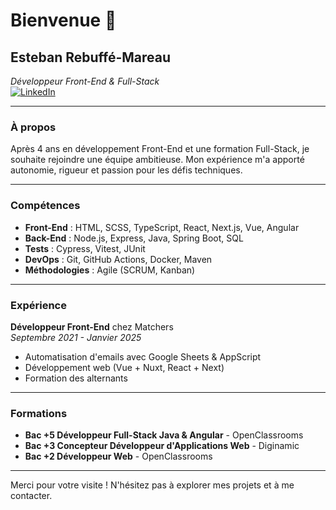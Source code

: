 # Bienvenue 👋

## Esteban Rebuffé-Mareau
*Développeur Front-End & Full-Stack*  
[![LinkedIn](https://img.shields.io/badge/LinkedIn-Esteban%20Rebuffé--Mareau-blue?logo=linkedin&style=for-the-badge)]([https://www.linkedin.com/in/esrebuff/](https://www.linkedin.com/in/esteban-rebuff%C3%A9-mareau-aab8bb20a/))  

---

### À propos
Après 4 ans en développement Front-End et une formation Full-Stack, je souhaite rejoindre une équipe ambitieuse. Mon expérience m'a apporté autonomie, rigueur et passion pour les défis techniques.

---

### Compétences

- **Front-End** : HTML, SCSS, TypeScript, React, Next.js, Vue, Angular  
- **Back-End** : Node.js, Express, Java, Spring Boot, SQL  
- **Tests** : Cypress, Vitest, JUnit  
- **DevOps** : Git, GitHub Actions, Docker, Maven  
- **Méthodologies** : Agile (SCRUM, Kanban)

---

### Expérience
**Développeur Front-End** chez Matchers  
*Septembre 2021 - Janvier 2025*  
- Automatisation d'emails avec Google Sheets & AppScript
- Développement web (Vue + Nuxt, React + Next)
- Formation des alternants

---

### Formations
- **Bac +5 Développeur Full-Stack Java & Angular** - OpenClassrooms  
- **Bac +3 Concepteur Développeur d'Applications Web** - Diginamic  
- **Bac +2 Développeur Web** - OpenClassrooms

---

Merci pour votre visite ! N'hésitez pas à explorer mes projets et à me contacter.
